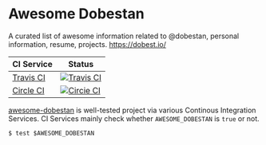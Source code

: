 # Awesome Dobestan

A curated list of awesome information related to @dobestan, personal information, resume, projects.  https://dobest.io/

| CI Service | Status |
| ---------- | ------ |
| [Travis CI](https://travis-ci.org/dobestan/awesome-dobestan) | [![Travis CI](https://img.shields.io/travis/dobestan/awesome-dobestan/master.svg?style=flat-square)](https://travis-ci.org/dobestan/awesome-dobestan) |
| [Circle CI](https://circleci.com/gh/dobestan/awesome-dobestan) | [![Circie CI](https://img.shields.io/circleci/project/dobestan/awesome-dobestan/master.svg?style=flat-square)](https://circleci.com/gh/dobestan/awesome-dobestan) |

[awesome-dobestan](https://github.com/dobestan/awesome-dobestan) is well-tested project via various Continous Integration Services.
CI Services mainly check whether `AWESOME_DOBESTAN` is `true` or not.

```
$ test $AWESOME_DOBESTAN
```
